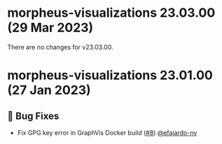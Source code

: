 # morpheus-visualizations 23.03.00 (29 Mar 2023)
There are no changes for v23.03.00.

# morpheus-visualizations 23.01.00 (27 Jan 2023)

## 🐛 Bug Fixes

- Fix GPG key error in GraphVis Docker build ([#8](https://github.com/nv-morpheus/morpheus-visualizations/pull/8)) [@efajardo-nv](https://github.com/efajardo-nv)